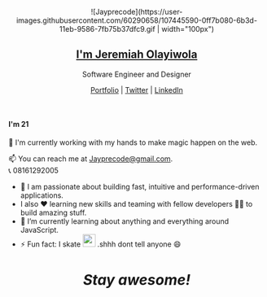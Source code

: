 <p align="center">
  ![Jayprecode](https://user-images.githubusercontent.com/60290658/107445590-0ff7b080-6b3d-11eb-9586-7fb75b37dfc9.gif | width="100px")
  <h2 align="center"><a href="">I'm Jeremiah Olayiwola</a></h2>
  <p align="center"> Software Engineer and Designer</p>
</p>

<p align="center">
  <a href="">Portfolio</a> | 
  <a href="https://twitter.com/Jayprecode">Twitter</a> |
  <a href="https://www.linkedin.com/in/jayprecode">LinkedIn</a>
</p>

<br />

<h4>I'm 21</h4>

💫 I'm currently working with my hands to make magic happen on the web. 

📫 You can reach me at Jayprecode@gmail.com.<br/>
📞 08161292005

 - 🚀 I am passionate about building fast, intuitive and performance-driven applications.
 -  I also ❤ learning new skills and teaming with fellow developers 👨‍💻 to build amazing stuff.
 - 🌱 I’m currently learning about anything and everything around JavaScript.
 - ⚡ Fun fact: I skate <img src="https://www.emoji.com/wp-content/uploads/filebase/thumbnails/icons/emoji-icon-flat-06-02-activities-sport-inline-skate-72dpi-forPersonalUseOnly.png" width="25"/> .shhh dont tell anyone 😄

<h1 align='center'><i>Stay awesome!</i></h1>


<!--
**Jayprecode/Jayprecode** is a ✨ _special_ ✨ repository because its `README.md` (this file) appears on your GitHub profile.
Here are some ideas to get you started:
- 🔭 I’m currently working on ...
- 🌱 I’m currently learning ...
- 👯 I’m looking to collaborate on ...
- 🤔 I’m looking for help with ...
- 💬 Ask me about ...
- 📫 How to reach me: ...
- 😄 Pronouns: ...
- ⚡ Fun fact: ...
-->
